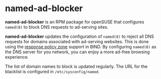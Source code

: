 # named-ad-blocker

**named-ad-blocker** is an RPM package for openSUSE that configures `named(8)` to block DNS requests to ad-serving sites.

**named-ad-blocker** updates the configuration of `named(8)` to reject all DNS requests for domains associated with ad-serving websites. This is done using the [response policy zone](https://dnsrpz.info/) support in BIND. By configuring `named(8)` as the DNS server for you network, you can enjoy a more ad-free browsing experience.

The list of domain names to block is updated regularly. The URL for the blacklist is configured in `/etc/sysconfig/named`.

